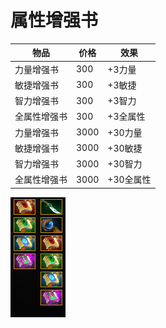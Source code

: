 # 属性增强书



| 物品         | 价格 | 效果      |
| ------------ | ---- | --------- |
| 力量增强书   | 300  | +3力量    |
| 敏捷增强书   | 300  | +3敏捷    |
| 智力增强书   | 300  | +3智力    |
| 全属性增强书 | 300  | +3全属性  |
| 力量增强书   | 3000 | +30力量   |
| 敏捷增强书   | 3000 | +30敏捷   |
| 智力增强书   | 3000 | +30智力   |
| 全属性增强书 | 3000 | +30全属性 |

![game_preview](src/game_preview.png)